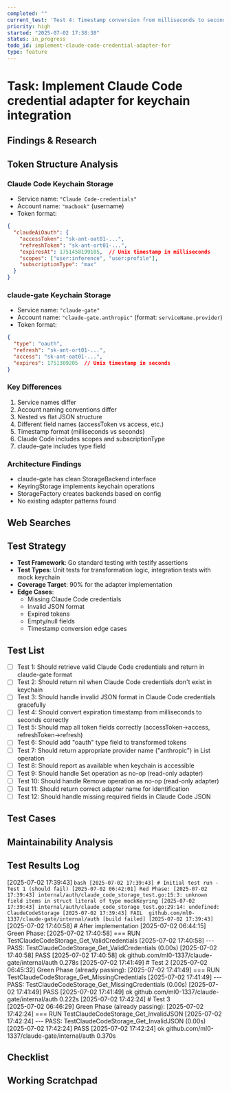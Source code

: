 ```yaml
---
completed: ""
current_test: 'Test 4: Timestamp conversion from milliseconds to seconds'
priority: high
started: "2025-07-02 17:38:38"
status: in_progress
todo_id: implement-claude-code-credential-adapter-for
type: feature
---
```


# Task: Implement Claude Code credential adapter for keychain integration

## Findings & Research
## Token Structure Analysis

### Claude Code Keychain Storage
- Service name: `"Claude Code-credentials"`
- Account name: `"macbook"` (username)
- Token format:
```json
{
  "claudeAiOauth": {
    "accessToken": "sk-ant-oat01-...",
    "refreshToken": "sk-ant-ort01-...",
    "expiresAt": 1751458199105,  // Unix timestamp in milliseconds
    "scopes": ["user:inference", "user:profile"],
    "subscriptionType": "max"
  }
}
```

### claude-gate Keychain Storage
- Service name: `"claude-gate"`
- Account name: `"claude-gate.anthropic"` (format: `serviceName.provider`)
- Token format:
```json
{
  "type": "oauth",
  "refresh": "sk-ant-ort01-...",
  "access": "sk-ant-oat01-...",
  "expires": 1751309205  // Unix timestamp in seconds
}
```

### Key Differences
1. Service names differ
2. Account naming conventions differ
3. Nested vs flat JSON structure
4. Different field names (accessToken vs access, etc.)
5. Timestamp format (milliseconds vs seconds)
6. Claude Code includes scopes and subscriptionType
7. claude-gate includes type field

### Architecture Findings
- claude-gate has clean StorageBackend interface
- KeyringStorage implements keychain operations
- StorageFactory creates backends based on config
- No existing adapter patterns found
## Web Searches

## Test Strategy
- **Test Framework**: Go standard testing with testify assertions
- **Test Types**: Unit tests for transformation logic, integration tests with mock keychain
- **Coverage Target**: 90% for the adapter implementation
- **Edge Cases**: 
  - Missing Claude Code credentials
  - Invalid JSON format
  - Expired tokens
  - Empty/null fields
  - Timestamp conversion edge cases
## Test List
- [ ] Test 1: Should retrieve valid Claude Code credentials and return in claude-gate format
- [ ] Test 2: Should return nil when Claude Code credentials don't exist in keychain
- [ ] Test 3: Should handle invalid JSON format in Claude Code credentials gracefully
- [ ] Test 4: Should convert expiration timestamp from milliseconds to seconds correctly
- [ ] Test 5: Should map all token fields correctly (accessToken→access, refreshToken→refresh)
- [ ] Test 6: Should add "oauth" type field to transformed tokens
- [ ] Test 7: Should return appropriate provider name ("anthropic") in List operation
- [ ] Test 8: Should report as available when keychain is accessible
- [ ] Test 9: Should handle Set operation as no-op (read-only adapter)
- [ ] Test 10: Should handle Remove operation as no-op (read-only adapter)
- [ ] Test 11: Should return correct adapter name for identification
- [ ] Test 12: Should handle missing required fields in Claude Code JSON
## Test Cases

## Maintainability Analysis

## Test Results Log

[2025-07-02 17:39:43] ```bash
[2025-07-02 17:39:43] # Initial test run - Test 1 (should fail)
[2025-07-02 06:42:01] Red Phase:
[2025-07-02 17:39:43] internal/auth/claude_code_storage_test.go:15:3: unknown field items in struct literal of type mockKeyring
[2025-07-02 17:39:43] internal/auth/claude_code_storage_test.go:29:14: undefined: ClaudeCodeStorage
[2025-07-02 17:39:43] FAIL	github.com/ml0-1337/claude-gate/internal/auth [build failed]
[2025-07-02 17:39:43] ```
[2025-07-02 17:40:58] # After implementation
[2025-07-02 06:44:15] Green Phase:
[2025-07-02 17:40:58] === RUN   TestClaudeCodeStorage_Get_ValidCredentials
[2025-07-02 17:40:58] --- PASS: TestClaudeCodeStorage_Get_ValidCredentials (0.00s)
[2025-07-02 17:40:58] PASS
[2025-07-02 17:40:58] ok  	github.com/ml0-1337/claude-gate/internal/auth	0.278s
[2025-07-02 17:41:49] # Test 2
[2025-07-02 06:45:32] Green Phase (already passing):
[2025-07-02 17:41:49] === RUN   TestClaudeCodeStorage_Get_MissingCredentials
[2025-07-02 17:41:49] --- PASS: TestClaudeCodeStorage_Get_MissingCredentials (0.00s)
[2025-07-02 17:41:49] PASS
[2025-07-02 17:41:49] ok  	github.com/ml0-1337/claude-gate/internal/auth	0.222s
[2025-07-02 17:42:24] # Test 3  
[2025-07-02 06:46:29] Green Phase (already passing):
[2025-07-02 17:42:24] === RUN   TestClaudeCodeStorage_Get_InvalidJSON
[2025-07-02 17:42:24] --- PASS: TestClaudeCodeStorage_Get_InvalidJSON (0.00s)
[2025-07-02 17:42:24] PASS
[2025-07-02 17:42:24] ok  	github.com/ml0-1337/claude-gate/internal/auth	0.370s
## Checklist

## Working Scratchpad
